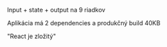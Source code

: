 Input + state + output na 9 riadkov

Aplikácia má 2 dependencies a produkčný build 40KB

"React je zložitý"
